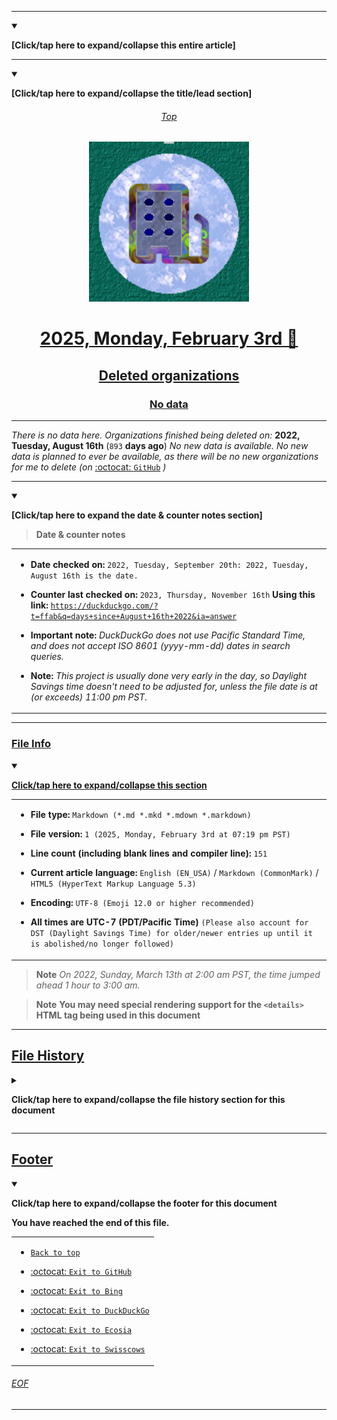 
***

<details open><summary><p><b>[Click/tap here to expand/collapse this entire article]</b></p></summary>

---

<details open><summary><p><b>[Click/tap here to expand/collapse the title/lead section]</b></p></summary>

<div align="center">
    <H6 id="Top"><a href="#Top">Top</a></H6>
    <img alt="GOI logo failed to load. Click/tap here to attempt to view it" src="/GitHubOrganizationIcon_Custom1.png" title="GOI logo" width="256" height="256" class="center"/>
    <H1 id="Title"><a href="#Title">2025, Monday, February 3rd 📅</a></H1> <!-- TODO: This line should be updated daily !-->
    <H2 id="Deleted-organizations"><a href="#Deleted-organizations">Deleted organizations</a></H2>
    <H3 id="NoData"><a href="#NoData">No data</a></H3>
</div>

---

_There is no data here. Organizations finished being deleted on:_ **2022, Tuesday, August 16th** (`893` **days ago**) _No new data is available. No new data is planned to ever be available, as there will be no new organizations for me to delete_ _(on_ [:octocat: `GitHub`](https://github.com/) _)_ <!-- TODO: This line should be updated daily !-->

</details> <!-- End of title/lead section !-->

---

<details open><summary><p><b>[Click/tap here to expand the date & counter notes section]</b></p></summary>

> **Date & counter notes**

<table>
  <tr>
    <td>
    
- **Date checked on:** `2022, Tuesday, September 20th: 2022, Tuesday, August 16th is the date.`
- **Counter last checked on:** `2023, Thursday, November 16th` **Using this link:** [`https://duckduckgo.com/?t=ffab&q=days+since+August+16th+2022&ia=answer`](https://duckduckgo.com/?t=ffab&q=days+since+August+16th+2022&ia=answer)
- **Important note:** _DuckDuckGo does not use Pacific Standard Time, and does not accept ISO 8601 (yyyy-mm-dd) dates in search queries._
- **Note:** _This project is usually done very early in the day, so Daylight Savings time doesn't need to be adjusted for, unless the file date is at (or exceeds) 11:00 pm PST._

    </td>
  </tr>
</table>

</details> <!-- End of date and counter notes section !-->

***

<!-- /%/2001_FILE_INFO_SECTION.BEGIN\%\ !-->

### [File Info](#File-Info)

<details open><summary><p lang="en"><b><u>Click/tap here to expand/collapse this section</u></b></p></summary>

<table>
  <tr>
    <td>
    
- **File type:** `Markdown (*.md *.mkd *.mdown *.markdown)`
- **File version:** `1 (2025, Monday, February 3rd at 07:19 pm PST)` <!-- TODO: This line should be updated daily !-->
- **Line count (including blank lines and compiler line):** `151`
- **Current article language:** `English (EN_USA)` / `Markdown (CommonMark)` / `HTML5 (HyperText Markup Language 5.3)`
- **Encoding:** `UTF-8 (Emoji 12.0 or higher recommended)`
- **All times are UTC-7 (PDT/Pacific Time)** `(Please also account for DST (Daylight Savings Time) for older/newer entries up until it is abolished/no longer followed)`
    
    </td>
  </tr>
</table>

> **Note** _On 2022, Sunday, March 13th at 2:00 am PST, the time jumped ahead 1 hour to 3:00 am._

> **Note** **You may need special rendering support for the `<details>` HTML tag being used in this document**

</details> <!-- End of file info section !-->

<!-- /%/2001_FILE_INFO_SECTION.END\%\ !-->

***

<!-- /%/2001_FILE_HISTORY_SECTION.BEGIN\%\ !-->

## [File History](#File-History)

<details><summary><p lang="en"><b>Click/tap here to expand/collapse the file history section for this document</b></p></summary>

---

<details open><summary><p lang="en"><b>Version 1 (2025, Monday, February 3rd at 07:19 pm PST)</b></p></summary> <!-- TODO: This line should be updated daily !-->

**This version was made by:** [`@seanpm2001`](https://github.com/seanpm2001/)

> **Changes:**

- [x] Started the file
- [x] Added the `Title/lead` section
- [x] Added the `Date & counter` dropdown section
- [x] Added the `Description` section
- [x] Added the `File Info` section
- - [x] Added the file type
- - [x] Added the file version
- - [x] Added the line count
- - [x] Added the language
- - [x] Added the encoding
- - [x] Added the DST warning
- - [x] Added the special rendering note
- [x] Added the `File History` section
- - [x] Added an entry for version 1
- [x] Added the `Footer` section
- [ ] No other changes in version 1

</details> <!-- End of file history version 1 entry !-->

---

</details> <!-- End of file history section !-->

<!-- /%/2001_FILE_HISTORY_SECTION.END\%\ !-->

***

<!-- /%/2001_FOOTER_SECTION.BEGIN\%\ !-->

## [Footer](#Footer)

<details open><summary><p lang="en"><b>Click/tap here to expand/collapse the footer for this document</b></p></summary>

**You have reached the end of this file.**

<table>
  <tr>
    <td>

- [`Back to top`](#Top)
- [:octocat: `Exit to GitHub`](https://github.com/)
- [:octocat: `Exit to Bing`](https://bing.com/)
- [:octocat: `Exit to DuckDuckGo`](https://duckduckgo.com/)
- [:octocat: `Exit to Ecosia`](https://ecosia.org/)
- [:octocat: `Exit to Swisscows`](https://swisscows.com/)

    </td>
  </tr>
</table>

###### [EOF](#EOF)

</details> <!-- End of footer section !-->

<!-- /%/2001_FOOTER_SECTION.END\%\ !-->

</details> <!-- End of article !-->

***
